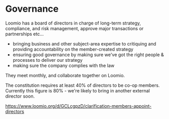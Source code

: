 # Governance

Loomio has a board of directors in charge of long-term strategy, compliance, and risk management, approve major transactions or partnerships etc...

- bringing business and other subject-area expertise to critiquing and providing accountability on the member-created strategy
- ensuring good governance by making sure we've got the right people & processes to deliver our strategy
- making sure the company complies with the law

They meet monthly, and collaborate together on Loomio.

The constitution requires at least 40% of directors to be co-op members. Currently this figure is 80% - we're likely to bring in another external director soon.

https://www.loomio.org/d/GCLcgpzD/clarification-members-appoint-directors